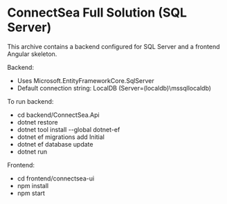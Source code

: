 # ConnectSea Full Solution (SQL Server)

This archive contains a backend configured for SQL Server and a frontend Angular skeleton.

Backend:
- Uses Microsoft.EntityFrameworkCore.SqlServer
- Default connection string: LocalDB (Server=(localdb)\mssqllocaldb)

To run backend:
- cd backend/ConnectSea.Api
- dotnet restore
- dotnet tool install --global dotnet-ef
- dotnet ef migrations add Initial
- dotnet ef database update
- dotnet run

Frontend:
- cd frontend/connectsea-ui
- npm install
- npm start
